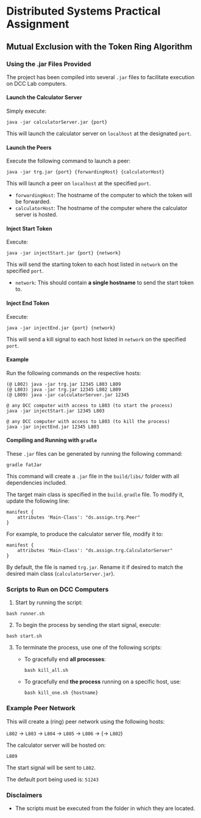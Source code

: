 # Distributed Systems Practical Assignment
## Mutual Exclusion with the Token Ring Algorithm

### Using the .jar Files Provided

The project has been compiled into several `.jar` files to facilitate execution on DCC Lab computers.

#### Launch the Calculator Server

Simply execute:

```
java -jar calculatorServer.jar {port}
```

This will launch the calculator server on `localhost` at the designated `port`.

#### Launch the Peers

Execute the following command to launch a peer:


```
java -jar trg.jar {port} {forwardingHost} {calculatorHost}
```


This will launch a peer on `localhost` at the specified `port`.

- `forwardingHost`: The hostname of the computer to which the token will be forwarded.
- `calculatorHost`: The hostname of the computer where the calculator server is hosted.

#### Inject Start Token

Execute:

```
java -jar injectStart.jar {port} {network}
```


This will send the starting token to each host listed in `network` on the specified `port`.

- `network`: This should contain **a single hostname** to send the start token to.

#### Inject End Token

Execute:

```
java -jar injectEnd.jar {port} {network}
```


This will send a kill signal to each host listed in `network` on the specified `port`.

#### Example

Run the following commands on the respective hosts:


```
(@ L802) java -jar trg.jar 12345 L803 L809
(@ L803) java -jar trg.jar 12345 L802 L809
(@ L809) java -jar calculatorServer.jar 12345

@ any DCC computer with access to L803 (to start the process)
java -jar injectStart.jar 12345 L803

@ any DCC computer with access to L803 (to kill the process)
java -jar injectEnd.jar 12345 L803
```


#### Compiling and Running with `gradle`

These `.jar` files can be generated by running the following command:



```
gradle fatJar
```


This command will create a `.jar` file in the `build/libs/` folder with all dependencies included.

The target main class is specified in the `build.gradle` file. To modify it, update the following line:


```
manifest {
    attributes 'Main-Class': "ds.assign.trg.Peer"         
}
```

For example, to produce the calculator server file, modify it to:

```
manifest {
    attributes 'Main-Class': "ds.assign.trg.CalculatorServer"         
}
```


By default, the file is named `trg.jar`. Rename it if desired to match the desired main class (`calculatorServer.jar`).

### Scripts to Run on DCC Computers

1. Start by running the script:


```
bash runner.sh
``` 

2. To begin the process by sending the start signal, execute:

```
bash start.sh
```


3. To terminate the process, use one of the following scripts:

   - To gracefully end **all processes**:

     ``` 
     bash kill_all.sh
     ```

   - To gracefully end **the process** running on a specific host, use:

     ``` 
     bash kill_one.sh {hostname}
     ```

### Example Peer Network

This will create a (ring) peer network using the following hosts:

```L802``` → ```L803``` → ```L804``` → ```L805``` → ```L806``` → (→ ```L802```)

The calculator server will be hosted on:

```L809```

The start signal will be sent to `L802`.

The default port being used is: `51243`

### Disclaimers

- The scripts must be executed from the folder in which they are located.  
